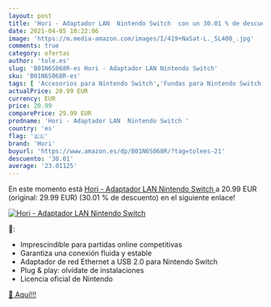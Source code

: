 ```yaml
---
layout: post
title: 'Hori - Adaptador LAN  Nintendo Switch  con un 30.01 % de descuento'
date: 2021-04-05 10:22:06
image: 'https://m.media-amazon.com/images/I/419+NaSat-L._SL400_.jpg'
comments: true
category: ofertas
author: 'tole.es'
slug: 'B01N6S068R-es Hori - Adaptador LAN Nintendo Switch'
sku: 'B01N6S068R-es'
tags: [ 'Accesorios para Nintendo Switch','Fundas para Nintendo Switch','Fundas y almacenamiento para Nintendo Switch','Hardware y juegos para Nintendo Switch','Videojuegos','hori','nintendo', ]
actualPrice: 20.99 EUR
currency: EUR
price: 20.99
comparePrice: 29.99 EUR
prodname: 'Hori - Adaptador LAN  Nintendo Switch '
country: 'es'
flag: '🇪🇸'
brand: 'Hori'
buyurl: 'https://www.amazon.es/dp/B01N6S068R/?tag=tolees-21'
descuento: '30.01'
average: '23.01125'
---
```


En este momento está [Hori - Adaptador LAN  Nintendo Switch ](https://www.amazon.es/dp/B01N6S068R/?tag=tolees-21) a 20.99 EUR (original: 29.99 EUR) (30.01 %  de descuento) en el siguiente enlace!

[![Hori - Adaptador LAN  Nintendo Switch ](https://m.media-amazon.com/images/I/419+NaSat-L._SL400_.jpg)](https://www.amazon.es/dp/B01N6S068R/?tag=tolees-21)

🔎:

- Imprescindible para partidas online competitivas
- Garantiza una conexión fluida y estable
- Adaptador de red Ethernet a USB 2.0 para Nintendo Switch
- Plug & play: olvídate de instalaciones
- Licencia oficial de Nintendo

[🛒 Aquí!!!](https://www.amazon.es/dp/B01N6S068R/?tag=tolees-21)
